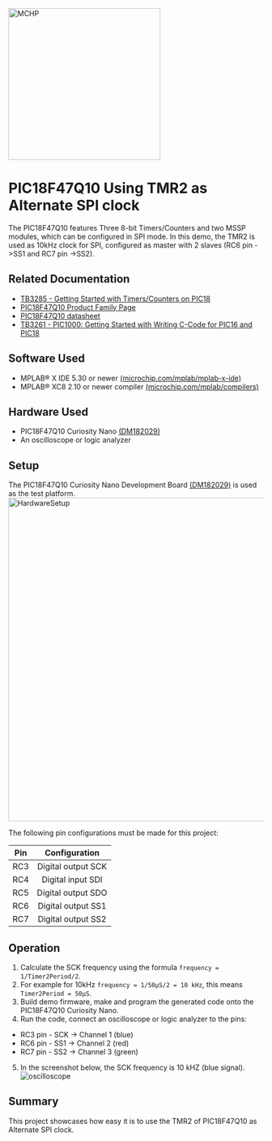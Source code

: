 <a href="https://www.microchip.com" rel="nofollow"><img src="images/MicrochipLogo.png" alt="MCHP" width="300"/></a>

# PIC18F47Q10 Using TMR2 as Alternate SPI clock

The PIC18F47Q10 features Three 8-bit Timers/Counters and two MSSP modules, which can be configured in SPI mode.
In this demo, the TMR2 is used as 10kHz clock for SPI, configured as master with 2 slaves (RC6 pin ->SS1 and RC7 pin ->SS2).

## Related Documentation
- [TB3285 - Getting Started with Timers/Counters on PIC18](https://www.microchip.com/wwwappnotes/appnotes.aspx?appnote=en1003329)
- [PIC18F47Q10 Product Family Page](https://www.microchip.com/design-centers/8-bit/pic-mcus/device-selection/PIC18F47Q10)
- [PIC18F47Q10 datasheet](http://ww1.microchip.com/downloads/en/DeviceDoc/40002043D.pdf)
- [TB3261 - PIC1000: Getting Started with Writing C-Code for PIC16 and PIC18](https://www.microchip.com/wwwappnotes/appnotes.aspx?appnote=en1002117)

## Software Used

- MPLAB® X IDE 5.30 or newer [(microchip.com/mplab/mplab-x-ide)](http://www.microchip.com/mplab/mplab-x-ide)
- MPLAB® XC8 2.10 or newer compiler [(microchip.com/mplab/compilers)](http://www.microchip.com/mplab/compilers)

## Hardware Used
- PIC18F47Q10 Curiosity Nano [(DM182029)](https://www.microchip.com/Developmenttools/ProductDetails/DM182029)
- An oscilloscope or logic analyzer

## Setup

The PIC18F47Q10 Curiosity Nano Development Board [(DM182029)](https://www.microchip.com/Developmenttools/ProductDetails/DM182029) is used as the test platform.
    <br><img src="images/HWsetup.jpg" alt="HardwareSetup" width="640"/>

The following pin configurations must be made for this project:

|Pin           | Configuration     |
| :----------: | :---------------: |
|RC3           | Digital output SCK  |
|RC4           | Digital input SDI  |
|RC5           | Digital output SDO  |
|RC6           | Digital output SS1  |
|RC7           | Digital output SS2  |

## Operation
1. Calculate the SCK frequency using the formula `frequency = 1/Timer2Period/2`.
2. For example for 10kHz `frequency = 1/50μS/2 = 10 kHz`, this means `Timer2Period = 50μS`.
3. Build demo firmware, make and program the generated code onto the PIC18F47Q10 Curiosity Nano.
4. Run the code, connect an oscilloscope or logic analyzer to the pins:
- RC3 pin - SCK -> Channel 1 (blue)
- RC6 pin - SS1 -> Channel 2 (red)
- RC7 pin - SS2 -> Channel 3 (green)
5. In the screenshot below, the SCK frequency is 10 kHZ (blue signal).
    <br><img src="images/oscilloscope.png" alt="oscilloscope"/>


## Summary

This project showcases how easy it is to use the TMR2 of PIC18F47Q10 as Alternate SPI clock.
